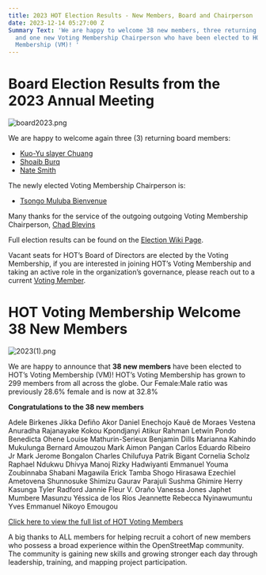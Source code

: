 ```yaml
---
title: 2023 HOT Election Results - New Members, Board and Chairperson
date: 2023-12-14 05:27:00 Z
Summary Text: 'We are happy to welcome 38 new members, three returning board members
  and one new Voting Membership Chairperson who have been elected to HOT’s Voting
  Membership (VM)! '
---
```


# Board Election Results from the 2023 Annual Meeting
![board2023.png](/uploads/board2023.png)

We are happy to welcome again three (3) returning board members:
* [Kuo-Yu slayer Chuang](https://www.hotosm.org/people/kuo-yu-slayer-chuang/)
* [Shoaib Burq](https://www.hotosm.org/people/shoaib-burq/)
* [Nate Smith](https://www.hotosm.org/people/nate-smith/)

The newly elected Voting Membership Chairperson is:
* [Tsongo Muluba Bienvenue](https://www.hotosm.org/people/tsongo-muluba-bienvenue/)

Many thanks for the service of the outgoing outgoing Voting Membership Chairperson, [Chad Blevins](https://www.hotosm.org/people/chad-blevins/)

Full election results can be found on the [Election Wiki Page](https://wiki.openstreetmap.org/wiki/Humanitarian_OSM_Team/Board_Elections_2023#Board_Election_Results).

Vacant seats for HOT’s Board of Directors are elected by the Voting Membership, if you are interested in joining HOT’s Voting Membership and taking an active role in the organization’s governance, please reach out to a current [Voting Member](https://www.hotosm.org/voting-members).

# HOT Voting Membership Welcome 38 New Members
![2023(1).png](/uploads/2023(1).png)

We are happy to announce that **38  new members** have been elected to HOT’s Voting Membership (VM)! HOT’s Voting Membership has grown to 299 members from all across the globe. Our Female:Male ratio was previously 28.6% female and is now at 32.8%

**Congratulations to the 38 new members**

Adele Birkenes
Jikka Defiño
Akor Daniel Enechojo
Kauê de Moraes Vestena
Anuradha Rajanayake
Kokou Kpondjanyi
Atikur Rahman
Letwin Pondo
Benedicta Ohene
Louise Mathurin-Serieux
Benjamin Dills
Marianna Kahindo Mukulunga
Bernard Amouzou
Mark Aimon Pangan
Carlos Eduardo Ribeiro Jr
Mark Jerome Bongalon
Charles Chilufuya
Patrik Bigant
Cornelia Scholz
Raphael Ndukwu
Dhivya Manoj
Rizky Hadwiyanti
Emmanuel Youma Zoubinnaba
Shabani Magawila
Erick Tamba
Shogo Hirasawa
Ezechiel Ametovena
Shunnosuke Shimizu
Gaurav Parajuli
Sushma Ghimire
Herry Kasunga
Tyler Radford
Jannie Fleur V. Oraño
Vanessa Jones
Japhet Mumbere Masunzu
Yéssica de los Ríos
Jeannette Rebecca Nyinawumuntu
Yves Emmanuel Nikoyo Emougou


[Click here to view the full list of HOT Voting Members](/voting-members)

A big thanks to ALL members for helping recruit a cohort of new members who possess a broad experience within the OpenStreetMap community. The community is gaining new skills and  growing stronger each day through leadership, training, and mapping project participation. 
